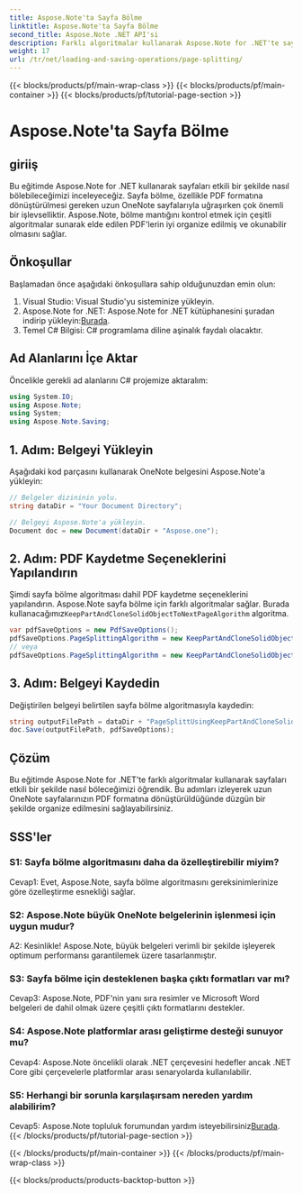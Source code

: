 ```yaml
---
title: Aspose.Note'ta Sayfa Bölme
linktitle: Aspose.Note'ta Sayfa Bölme
second_title: Aspose.Note .NET API'si
description: Farklı algoritmalar kullanarak Aspose.Note for .NET'te sayfaları etkili bir şekilde nasıl böleceğinizi öğrenin. OneNote belgelerinin PDF biçiminde düzgün bir şekilde organize edilmesini sağlayın.
weight: 17
url: /tr/net/loading-and-saving-operations/page-splitting/
---
```


{{< blocks/products/pf/main-wrap-class >}}
{{< blocks/products/pf/main-container >}}
{{< blocks/products/pf/tutorial-page-section >}}

# Aspose.Note'ta Sayfa Bölme

## giriiş

Bu eğitimde Aspose.Note for .NET kullanarak sayfaları etkili bir şekilde nasıl bölebileceğimizi inceleyeceğiz. Sayfa bölme, özellikle PDF formatına dönüştürülmesi gereken uzun OneNote sayfalarıyla uğraşırken çok önemli bir işlevselliktir. Aspose.Note, bölme mantığını kontrol etmek için çeşitli algoritmalar sunarak elde edilen PDF'lerin iyi organize edilmiş ve okunabilir olmasını sağlar.

## Önkoşullar

Başlamadan önce aşağıdaki önkoşullara sahip olduğunuzdan emin olun:

1. Visual Studio: Visual Studio'yu sisteminize yükleyin.
2.  Aspose.Note for .NET: Aspose.Note for .NET kütüphanesini şuradan indirip yükleyin:[Burada](https://releases.aspose.com/note/net/).
3. Temel C# Bilgisi: C# programlama diline aşinalık faydalı olacaktır.

## Ad Alanlarını İçe Aktar

Öncelikle gerekli ad alanlarını C# projemize aktaralım:

```csharp
using System.IO;
using Aspose.Note;
using System;
using Aspose.Note.Saving;
```

## 1. Adım: Belgeyi Yükleyin

Aşağıdaki kod parçasını kullanarak OneNote belgesini Aspose.Note'a yükleyin:

```csharp
// Belgeler dizininin yolu.
string dataDir = "Your Document Directory";

// Belgeyi Aspose.Note'a yükleyin.
Document doc = new Document(dataDir + "Aspose.one");
```

## 2. Adım: PDF Kaydetme Seçeneklerini Yapılandırın

 Şimdi sayfa bölme algoritması dahil PDF kaydetme seçeneklerini yapılandırın. Aspose.Note sayfa bölme için farklı algoritmalar sağlar. Burada kullanacağımız`KeepPartAndCloneSolidObjectToNextPageAlgorithm` algoritma.

```csharp
var pdfSaveOptions = new PdfSaveOptions();
pdfSaveOptions.PageSplittingAlgorithm = new KeepPartAndCloneSolidObjectToNextPageAlgorithm(100);
// veya
pdfSaveOptions.PageSplittingAlgorithm = new KeepPartAndCloneSolidObjectToNextPageAlgorithm(400);
```

## 3. Adım: Belgeyi Kaydedin

Değiştirilen belgeyi belirtilen sayfa bölme algoritmasıyla kaydedin:

```csharp
string outputFilePath = dataDir + "PageSplittUsingKeepPartAndCloneSolidObjectToNextPageAlgorithm_out.pdf";
doc.Save(outputFilePath, pdfSaveOptions);
```

## Çözüm

Bu eğitimde Aspose.Note for .NET'te farklı algoritmalar kullanarak sayfaları etkili bir şekilde nasıl böleceğimizi öğrendik. Bu adımları izleyerek uzun OneNote sayfalarınızın PDF formatına dönüştürüldüğünde düzgün bir şekilde organize edilmesini sağlayabilirsiniz.

## SSS'ler

### S1: Sayfa bölme algoritmasını daha da özelleştirebilir miyim?

Cevap1: Evet, Aspose.Note, sayfa bölme algoritmasını gereksinimlerinize göre özelleştirme esnekliği sağlar.

### S2: Aspose.Note büyük OneNote belgelerinin işlenmesi için uygun mudur?

A2: Kesinlikle! Aspose.Note, büyük belgeleri verimli bir şekilde işleyerek optimum performansı garantilemek üzere tasarlanmıştır.

### S3: Sayfa bölme için desteklenen başka çıktı formatları var mı?

Cevap3: Aspose.Note, PDF'nin yanı sıra resimler ve Microsoft Word belgeleri de dahil olmak üzere çeşitli çıktı formatlarını destekler.

### S4: Aspose.Note platformlar arası geliştirme desteği sunuyor mu?

Cevap4: Aspose.Note öncelikli olarak .NET çerçevesini hedefler ancak .NET Core gibi çerçevelerle platformlar arası senaryolarda kullanılabilir.

### S5: Herhangi bir sorunla karşılaşırsam nereden yardım alabilirim?

 Cevap5: Aspose.Note topluluk forumundan yardım isteyebilirsiniz[Burada](https://forum.aspose.com/c/note/28).
{{< /blocks/products/pf/tutorial-page-section >}}

{{< /blocks/products/pf/main-container >}}
{{< /blocks/products/pf/main-wrap-class >}}

{{< blocks/products/products-backtop-button >}}
